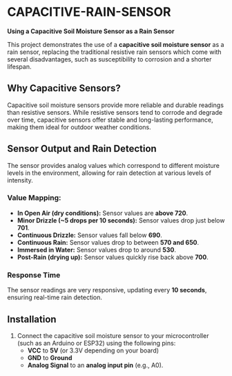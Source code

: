 # CAPACITIVE-RAIN-SENSOR

**Using a Capacitive Soil Moisture Sensor as a Rain Sensor**

This project demonstrates the use of a **capacitive soil moisture sensor** as a rain sensor, replacing the traditional resistive rain sensors which come with several disadvantages, such as susceptibility to corrosion and a shorter lifespan.

## Why Capacitive Sensors?

Capacitive soil moisture sensors provide more reliable and durable readings than resistive sensors. While resistive sensors tend to corrode and degrade over time, capacitive sensors offer stable and long-lasting performance, making them ideal for outdoor weather conditions.

## Sensor Output and Rain Detection

The sensor provides analog values which correspond to different moisture levels in the environment, allowing for rain detection at various levels of intensity.

### Value Mapping:

- **In Open Air (dry conditions):** Sensor values are **above 720**.
- **Minor Drizzle (~5 drops per 10 seconds):** Sensor values drop just below **701**.
- **Continuous Drizzle:** Sensor values fall below **690**.
- **Continuous Rain:** Sensor values drop to between **570 and 650**.
- **Immersed in Water:** Sensor values drop to around **530**.
- **Post-Rain (drying up):** Sensor values quickly rise back above **700**.

### Response Time

The sensor readings are very responsive, updating every **10 seconds**, ensuring real-time rain detection.

## Installation

1. Connect the capacitive soil moisture sensor to your microcontroller (such as an Arduino or ESP32) using the following pins:
   - **VCC** to **5V** (or 3.3V depending on your board)
   - **GND** to **Ground**
   - **Analog Signal** to an **analog input pin** (e.g., A0).

